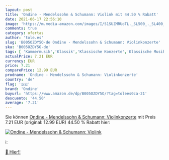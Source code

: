 ```yaml
---
layout: post
title: 'Ondine - Mendelssohn & Schumann: Violink mit 44.50 % Rabatt'
date: 2021-06-17 22:56:10
image: 'https://m.media-amazon.com/images/I/51SUZMRUoTL._SL500_._SL400_.jpg'
comments: true
category: ofertas
author: 'tole.es'
slug: 'B005OZDY5O-de Ondine - Mendelssohn & Schumann: Violinkonzerte'
sku: 'B005OZDY5O-de'
tags: [ 'Kammermusik','Klassik','Klassische Konzerte','Klassische Musik für Soloinstrumente','Konzerte, Symphonien & Orchestermusik','Musik Kategorien','Musik-CDs & Vinyl','Sinfonien','ondine', ]
actualPrice: 7.21 EUR
currency: EUR
price: 7.21
comparePrice: 12.99 EUR
prodname: 'Ondine - Mendelssohn & Schumann: Violinkonzerte'
country: 'de'
flag: '🇩🇪'
brand: 'Ondine'
buyurl: 'https://www.amazon.de/dp/B005OZDY5O/?tag=tolees0ca-21'
descuento: '44.50'
average: '7.21'
---
```


Sie können [Ondine - Mendelssohn & Schumann: Violinkonzerte](https://www.amazon.de/dp/B005OZDY5O/?tag=tolees0ca-21) mit Preis 7.21 EUR (original: 12.99 EUR) 44.50 % Rabatt hier:

[![Ondine - Mendelssohn & Schumann: Violink](https://m.media-amazon.com/images/I/51SUZMRUoTL._SL500_._SL400_.jpg)](https://www.amazon.de/dp/B005OZDY5O/?tag=tolees0ca-21)

ℹ️:


[🛒 Hier!!](https://www.amazon.de/dp/B005OZDY5O/?tag=tolees0ca-21)
